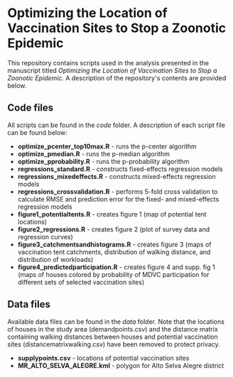 # Optimizing the Location of Vaccination Sites to Stop a Zoonotic Epidemic

This repository contains scripts used in the analysis presented in the manuscript titled _Optimizing the Location of Vaccination Sites to Stop a Zoonotic Epidemic._ A description of the repository's contents are provided below. 

## Code files

All scripts can be found in the *code* folder. A description of each script file can be found below:
- **optimize_pcenter_top10max.R** - runs the p-center algorithm
- **optimize_pmedian.R** - runs the p-median algorithm
- **optimize_pprobability.R** - runs the p-probability algorithm
- **regressions_standard.R** - constructs fixed-effects regression models
- **regressions_mixedeffects.R** - constructs mixed-effects regression models
- **regressions_crossvalidation.R** - performs 5-fold cross validation to calculate RMSE and prediction error for the fixed- and mixed-effects regression models
- **figure1_potentialtents.R** - creates figure 1 (map of potential tent locations)
- **figure2_regressions.R** - creates figure 2 (plot of survey data and regression curves)
- **figure3_catchmentsandhistograms.R** - creates figure 3 (maps of vaccination tent catchments, distribution of walking distance, and distribution of workloads)
- **figure4_predictedparticipation.R** - creates figure 4 and supp. fig 1 (maps of houses colored by probability of MDVC participation for different sets of selected vaccination sites)

## Data files

Available data files can be found in the *data* folder. Note that the locations of houses in the study area (demandpoints.csv) and the distance matrix containing walking distances between houses and potential vaccination sites (distancematrixwalking.csv) have been removed to protect privacy. 
- **supplypoints.csv** - locations of potential vaccination sites 
- **MR_ALTO_SELVA_ALEGRE.kml** - polygon for Alto Selva Alegre district


